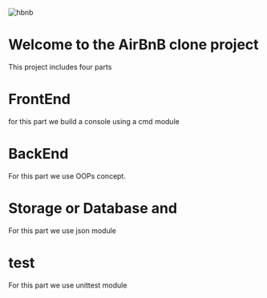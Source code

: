 ![hbnb](https://github.com/samuelkassa/AirBnB_clone/assets/46082464/8a4cb91d-b554-43a5-b76e-83025d691c3e)
# Welcome to the AirBnB clone project
This project includes four parts
# FrontEnd
for this part we build a console using a cmd module
# BackEnd
For this part we use OOPs concept.
# Storage or Database and 
For this part we use json module
# test
For this part we use unittest module
